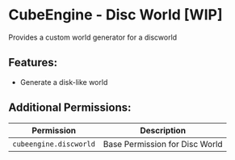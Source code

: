 # CubeEngine - Disc World [WIP]
Provides a custom world generator for a discworld

## Features:
 - Generate a disk-like world

## Additional Permissions:

| Permission | Description |
| --- | --- |
| `cubeengine.discworld` | Base Permission for Disc World |